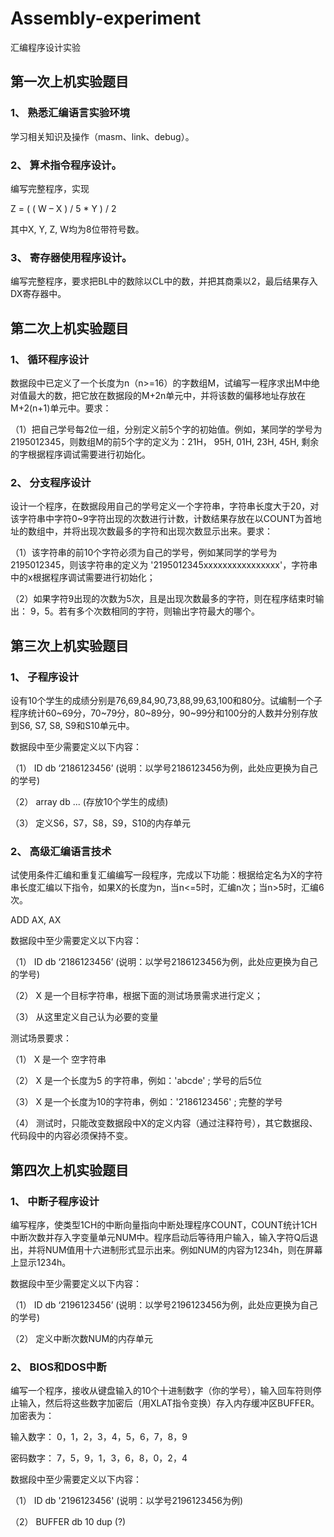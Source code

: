 # Assembly-experiment
汇编程序设计实验

## **第一次上机实验题目**

### 1、 熟悉汇编语言实验环境

学习相关知识及操作（masm、link、debug）。

### 2、 算术指令程序设计。

编写完整程序，实现

Z = ( ( W – X ) / 5 * Y ) / 2

其中X, Y, Z, W均为8位带符号数。

### 3、 寄存器使用程序设计。

编写完整程序，要求把BL中的数除以CL中的数，并把其商乘以2，最后结果存入DX寄存器中。

## **第二次上机实验题目**

### **1、**   **循环程序设计**

数据段中已定义了一个长度为n（n>=16）的字数组M，试编写一程序求出M中绝对值最大的数，把它放在数据段的M+2n单元中，并将该数的偏移地址存放在M+2(n+1)单元中。要求：

（1）把自己学号每2位一组，分别定义前5个字的初始值。例如，某同学的学号为2195012345，则数组M的前5个字的定义为：21H， 95H, 01H, 23H, 45H, 剩余的字根据程序调试需要进行初始化。

### **2、**   **分支程序设计**

设计一个程序，在数据段用自己的学号定义一个字符串，字符串长度大于20，对该字符串中字符0~9字符出现的次数进行计数，计数结果存放在以COUNT为首地址的数组中，并将出现次数最多的字符和出现次数显示出来。要求：

（1）该字符串的前10个字符必须为自己的学号，例如某同学的学号为2195012345，则该字符串的定义为 '2195012345xxxxxxxxxxxxxxxx'，字符串中的x根据程序调试需要进行初始化；

（2）如果字符9出现的次数为5次，且是出现次数最多的字符，则在程序结束时输出： 9，5。若有多个次数相同的字符，则输出字符最大的哪个。

## **第三次上机实验题目**

### **1、**   **子程序设计**

设有10个学生的成绩分别是76,69,84,90,73,88,99,63,100和80分。试编制一个子程序统计60~69分，70~79分，80~89分，90~99分和100分的人数并分别存放到S6, S7, S8, S9和S10单元中。

数据段中至少需要定义以下内容：

（1） ID db ‘2186123456’ (说明：以学号2186123456为例，此处应更换为自己的学号)

（2） array db ...  (存放10个学生的成绩)

（3） 定义S6，S7，S8，S9，S10的内存单元

### **2、**   **高级汇编语言技术**

试使用条件汇编和重复汇编编写一段程序，完成以下功能：根据给定名为X的字符串长度汇编以下指令，如果X的长度为n，当n<=5时，汇编n次；当n>5时，汇编6次。

ADD  AX, AX

数据段中至少需要定义以下内容：

（1） ID db ‘2186123456’ (说明：以学号2186123456为例，此处应更换为自己的学号)

（2） X  是一个目标字符串，根据下面的测试场景需求进行定义；

（3） 从这里定义自己认为必要的变量

测试场景要求：

（1） X 是一个 空字符串

（2） X 是一个长度为5 的字符串，例如：'abcde'  ; 学号的后5位

（3） X 是一个长度为10的字符串，例如：'2186123456'   ; 完整的学号

（4） 测试时，只能改变数据段中X的定义内容（通过注释符号），其它数据段、代码段中的内容必须保持不变。

## **第四次上机实验题目**

### **1、**   **中断子程序设计**

编写程序，使类型1CH的中断向量指向中断处理程序COUNT，COUNT统计1CH中断次数并存入字变量单元NUM中。程序启动后等待用户输入，输入字符Q后退出，并将NUM值用十六进制形式显示出来。例如NUM的内容为1234h，则在屏幕上显示1234h。

数据段中至少需要定义以下内容：

（1） ID db ‘2196123456’ (说明：以学号2196123456为例，此处应更换为自己的学号)

（2） 定义中断次数NUM的内存单元

### **2、**   BIOS和DOS中断

编写一个程序，接收从键盘输入的10个十进制数字（你的学号），输入回车符则停止输入，然后将这些数字加密后（用XLAT指令变换）存入内存缓冲区BUFFER。加密表为：

输入数字：  0，1，2，3，4，5，6，7，8，9

密码数字：  7，5，9，1，3，6，8，0，2，4

数据段中至少需要定义以下内容：

（1） ID db '2196123456' (说明：以学号2196123456为例)

（2） BUFFER db 10 dup (?)
